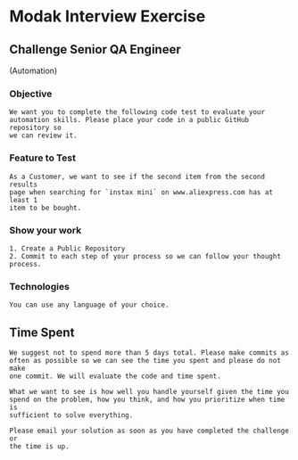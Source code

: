# Modak Interview Exercise

## Challenge Senior QA Engineer

(Automation)

### Objective
    We want you to complete the following code test to evaluate your
    automation skills. Please place your code in a public GitHub repository so
    we can review it.

### Feature to Test

    As a Customer, we want to see if the second item from the second results
    page when searching for `instax mini` on www.aliexpress.com has at least 1
    item to be bought.

### Show your work
    1. Create a Public Repository
    2. Commit to each step of your process so we can follow your thought
    process.

### Technologies
    You can use any language of your choice.

## Time Spent
    We suggest not to spend more than 5 days total. Please make commits as
    often as possible so we can see the time you spent and please do not make
    one commit. We will evaluate the code and time spent.
    
    What we want to see is how well you handle yourself given the time you
    spend on the problem, how you think, and how you prioritize when time is
    sufficient to solve everything.
    
    Please email your solution as soon as you have completed the challenge or
    the time is up.